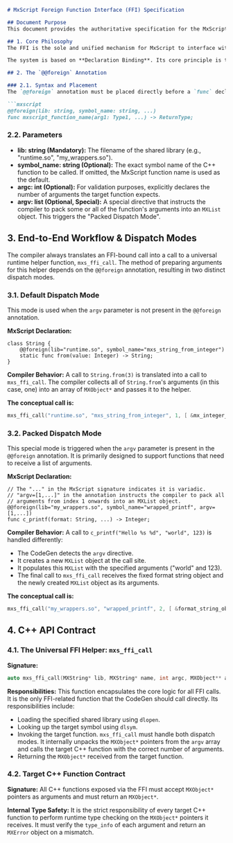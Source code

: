 ````markdown
# MxScript Foreign Function Interface (FFI) Specification

## Document Purpose
This document provides the authoritative specification for the MxScript Foreign Function Interface (FFI). All FFI-related implementation work must strictly adhere to the architecture and mechanisms described herein.

## 1. Core Philosophy
The FFI is the sole and unified mechanism for MxScript to interface with compiled C++ code. It is used both to bind the language's standard library to its C++ runtime implementation and to allow users to call arbitrary external shared libraries.

The system is based on **Declaration Binding**. Its core principle is that any C++ function exposed to MxScript must conform to the MxScript type system. Specifically, all function arguments and return values must be of the type `MXObject*`. Interfacing with native C libraries (e.g., libc) requires a C++ wrapper that adheres to this specification.

## 2. The `@@foreign` Annotation

### 2.1. Syntax and Placement
The `@@foreign` annotation must be placed directly before a `func` declaration.

```mxscript
@@foreign(lib: string, symbol_name: string, ...)
func mxscript_function_name(arg1: Type1, ...) -> ReturnType;
````

### 2.2. Parameters

* **lib: string (Mandatory):** The filename of the shared library (e.g., "runtime.so", "my\_wrappers.so").
* **symbol\_name: string (Optional):** The exact symbol name of the C++ function to be called. If omitted, the MxScript function name is used as the default.
* **argc: int (Optional):** For validation purposes, explicitly declares the number of arguments the target function expects.
* **argv: list (Optional, Special):** A special directive that instructs the compiler to pack some or all of the function's arguments into an `MXList` object. This triggers the "Packed Dispatch Mode".

## 3. End-to-End Workflow & Dispatch Modes

The compiler always translates an FFI-bound call into a call to a universal runtime helper function, `mxs_ffi_call`. The method of preparing arguments for this helper depends on the `@@foreign` annotation, resulting in two distinct dispatch modes.

### 3.1. Default Dispatch Mode

This mode is used when the `argv` parameter is not present in the `@@foreign` annotation.

**MxScript Declaration:**

```mxscript
class String {
    @@foreign(lib="runtime.so", symbol_name="mxs_string_from_integer")
    static func from(value: Integer) -> String;
}
```

**Compiler Behavior:**
A call to `String.from(3)` is translated into a call to `mxs_ffi_call`. The compiler collects all of `String.from`'s arguments (in this case, one) into an array of `MXObject*` and passes it to the helper.

**The conceptual call is:**

```cpp
mxs_ffi_call("runtime.so", "mxs_string_from_integer", 1, [ &mx_integer_obj_for_3 ])
```

### 3.2. Packed Dispatch Mode

This special mode is triggered when the `argv` parameter is present in the `@@foreign` annotation. It is primarily designed to support functions that need to receive a list of arguments.

**MxScript Declaration:**

```mxscript
// The "..." in the MxScript signature indicates it is variadic.
// "argv=[1,...]" in the annotation instructs the compiler to pack all
// arguments from index 1 onwards into an MXList object.
@@foreign(lib="my_wrappers.so", symbol_name="wrapped_printf", argv=[1,...])
func c_printf(format: String, ...) -> Integer;
```

**Compiler Behavior:**
A call to `c_printf("Hello %s %d", "world", 123)` is handled differently:

* The CodeGen detects the `argv` directive.
* It creates a new `MXList` object at the call site.
* It populates this `MXList` with the specified arguments ("world" and 123).
* The final call to `mxs_ffi_call` receives the fixed format string object and the newly created `MXList` object as its arguments.

**The conceptual call is:**

```cpp
mxs_ffi_call("my_wrappers.so", "wrapped_printf", 2, [ &format_string_obj, &list_obj ])
```

## 4. C++ API Contract

### 4.1. The Universal FFI Helper: `mxs_ffi_call`

**Signature:**

```cpp
auto mxs_ffi_call(MXString* lib, MXString* name, int argc, MXObject** argv) -> MXObject*;
```

**Responsibilities:**
This function encapsulates the core logic for all FFI calls. It is the only FFI-related function that the CodeGen should call directly. Its responsibilities include:

* Loading the specified shared library using `dlopen`.
* Looking up the target symbol using `dlsym`.
* Invoking the target function. `mxs_ffi_call` must handle both dispatch modes. It internally unpacks the `MXObject*` pointers from the `argv` array and calls the target C++ function with the correct number of arguments.
* Returning the `MXObject*` received from the target function.

### 4.2. Target C++ Function Contract

**Signature:**
All C++ functions exposed via the FFI must accept `MXObject*` pointers as arguments and must return an `MXObject*`.

**Internal Type Safety:**
It is the strict responsibility of every target C++ function to perform runtime type checking on the `MXObject*` pointers it receives. It must verify the `type_info` of each argument and return an `MXError` object on a mismatch.



